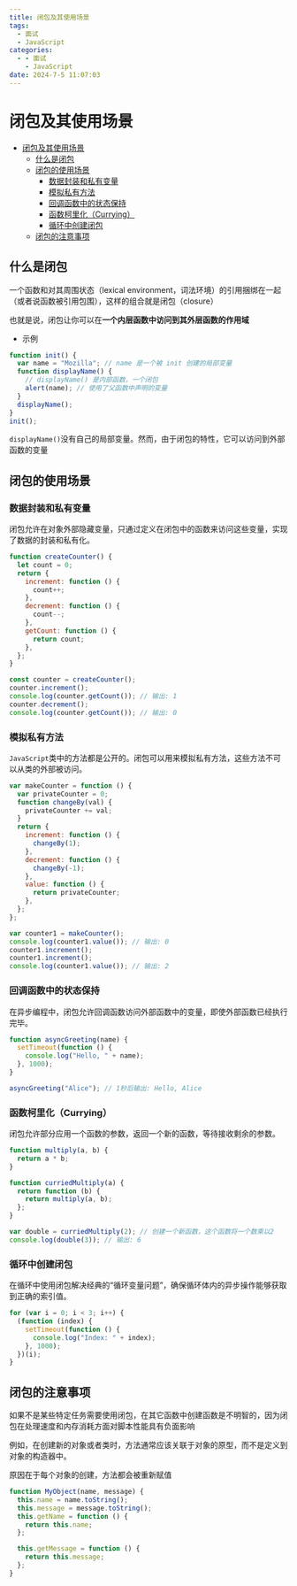 ```yaml
---
title: 闭包及其使用场景
tags:
  - 面试
  - JavaScript
categories:
  - - 面试
    - JavaScript
date: 2024-7-5 11:07:03
---
```


<!-- @format -->

# 闭包及其使用场景

- [闭包及其使用场景](#闭包及其使用场景)
  - [什么是闭包](#什么是闭包)
  - [闭包的使用场景](#闭包的使用场景)
    - [数据封装和私有变量](#数据封装和私有变量)
    - [模拟私有方法](#模拟私有方法)
    - [回调函数中的状态保持](#回调函数中的状态保持)
    - [函数柯里化（Currying）](#函数柯里化currying)
    - [循环中创建闭包](#循环中创建闭包)
  - [闭包的注意事项](#闭包的注意事项)

## 什么是闭包

一个函数和对其周围状态（lexical environment，词法环境）的引用捆绑在一起（或者说函数被引用包围），这样的组合就是闭包（closure）

也就是说，闭包让你可以在**一个内层函数中访问到其外层函数的作用域**

- 示例

```js
function init() {
  var name = "Mozilla"; // name 是一个被 init 创建的局部变量
  function displayName() {
    // displayName() 是内部函数，一个闭包
    alert(name); // 使用了父函数中声明的变量
  }
  displayName();
}
init();
```

`displayName()`没有自己的局部变量。然而，由于闭包的特性，它可以访问到外部函数的变量

## 闭包的使用场景

### 数据封装和私有变量

闭包允许在对象外部隐藏变量，只通过定义在闭包中的函数来访问这些变量，实现了数据的封装和私有化。

```js
function createCounter() {
  let count = 0;
  return {
    increment: function () {
      count++;
    },
    decrement: function () {
      count--;
    },
    getCount: function () {
      return count;
    },
  };
}

const counter = createCounter();
counter.increment();
console.log(counter.getCount()); // 输出: 1
counter.decrement();
console.log(counter.getCount()); // 输出: 0
```

### 模拟私有方法

`JavaScript`类中的方法都是公开的。闭包可以用来模拟私有方法，这些方法不可以从类的外部被访问。

```js
var makeCounter = function () {
  var privateCounter = 0;
  function changeBy(val) {
    privateCounter += val;
  }
  return {
    increment: function () {
      changeBy(1);
    },
    decrement: function () {
      changeBy(-1);
    },
    value: function () {
      return privateCounter;
    },
  };
};

var counter1 = makeCounter();
console.log(counter1.value()); // 输出: 0
counter1.increment();
counter1.increment();
console.log(counter1.value()); // 输出: 2
```

### 回调函数中的状态保持

在异步编程中，闭包允许回调函数访问外部函数中的变量，即使外部函数已经执行完毕。

```js
function asyncGreeting(name) {
  setTimeout(function () {
    console.log("Hello, " + name);
  }, 1000);
}

asyncGreeting("Alice"); // 1秒后输出: Hello, Alice
```

### 函数柯里化（Currying）

闭包允许部分应用一个函数的参数，返回一个新的函数，等待接收剩余的参数。

```js
function multiply(a, b) {
  return a * b;
}

function curriedMultiply(a) {
  return function (b) {
    return multiply(a, b);
  };
}

var double = curriedMultiply(2); // 创建一个新函数，这个函数将一个数乘以2
console.log(double(3)); // 输出: 6
```

### 循环中创建闭包

在循环中使用闭包解决经典的“循环变量问题”，确保循环体内的异步操作能够获取到正确的索引值。

```js
for (var i = 0; i < 3; i++) {
  (function (index) {
    setTimeout(function () {
      console.log("Index: " + index);
    }, 1000);
  })(i);
}
```

## 闭包的注意事项

如果不是某些特定任务需要使用闭包，在其它函数中创建函数是不明智的，因为闭包在处理速度和内存消耗方面对脚本性能具有负面影响

例如，在创建新的对象或者类时，方法通常应该关联于对象的原型，而不是定义到对象的构造器中。

原因在于每个对象的创建，方法都会被重新赋值

```js
function MyObject(name, message) {
  this.name = name.toString();
  this.message = message.toString();
  this.getName = function () {
    return this.name;
  };

  this.getMessage = function () {
    return this.message;
  };
}
```
